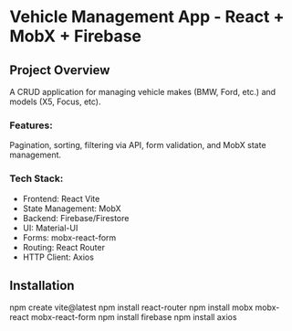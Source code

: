 # Vehicle Management App - React + MobX + Firebase

## Project Overview

A CRUD application for managing vehicle makes (BMW, Ford, etc.) and models (X5, Focus, etc).

### Features: 
Pagination, sorting, filtering via API, form validation, and MobX state management.

### Tech Stack:

- Frontend: React Vite 
- State Management: MobX 
- Backend: Firebase/Firestore 
- UI: Material-UI 
- Forms: mobx-react-form 
- Routing: React Router 
- HTTP Client: Axios

## Installation

npm create vite@latest
npm install react-router
npm install mobx mobx-react mobx-react-form
npm install firebase
npm install axios

